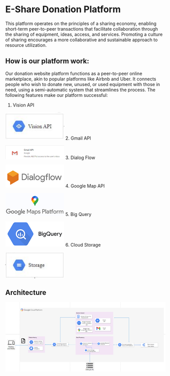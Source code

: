 ﻿# E-Share Donation Platform

This platform operates on the principles of a sharing economy, enabling short-term peer-to-peer transactions that facilitate collaboration through the sharing of equipment, ideas, access, and services. Promoting a culture of sharing encourages a more collaborative and sustainable approach to resource utilization.
## How is our platform work:
Our donation website platform functions as a peer-to-peer online marketplace, akin to popular platforms like Airbnb and Uber. It connects people who wish to donate new, unused, or used equipment with those in need, using a semi-automatic system that streamlines the process. The following features make our platform successful:
1. Vision API

![Alt text](image/1.png?raw=true "Title")
2. Gmail API

![Alt text](image/2.png?raw=true "Title")
3. Dialog Flow

![Alt text](image/3.png?raw=true "Title")
4. Google Map API

![Alt text](image/4.png?raw=true "Title")
5. Big Query

![Alt text](image/5.png?raw=true "Title")
6. Cloud Storage

![Alt text](image/6.png?raw=true "Title")

## Architecture

![Alt text](image/7.png?raw=true "Title")
